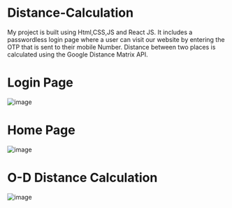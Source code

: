 # Distance-Calculation

My project is built using Html,CSS,JS and React JS.
It includes a passwordless login page where a user can visit our website by entering the OTP that is sent to their mobile Number. 
Distance between two places is calculated using the Google Distance Matrix API.

# Login Page
![image](https://user-images.githubusercontent.com/66779859/162630909-2f1cfbf3-52fd-476d-856d-555033f1a657.png)

# Home Page
![image](https://user-images.githubusercontent.com/66779859/162631382-f9e0e8ac-1932-4cec-8f0a-fb8ea3a480ed.png)

# O-D Distance Calculation
![image](https://user-images.githubusercontent.com/66779859/162631446-439e8638-6e3d-4ab4-bc93-cd1061ea015d.png)
